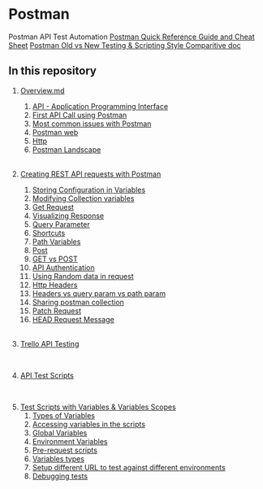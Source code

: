 # Postman
Postman API Test Automation
[Postman Quick Reference Guide and Cheat Sheet](https://postman-quick-reference-guide.readthedocs.io/en/latest/)
[Postman Old vs New Testing & Scripting Style Comparitive doc](./doc/Postman-old-and-new-testing-API.pdf)
## In this repository

1. [Overview.md](./doc/0-overiview.md)
    1. [API - Application Programming Interface](./doc/0-overiview.md#API--Application-Programming-Interface)
    2. [First API Call using Postman](./doc/0-overiview.md#First-API-Call-using-Postman)
    3. [Most common issues with Postman](./doc/0-overiview.md#Most-common-issues-with-Postman)
    4. [Postman web](./doc/0-overiview.md#Postman-web)
    5. [Http](./doc/0-overiview.md#Http)
    6. [Postman Landscape](./doc/0-overiview.md#Postman-Landscape)
    <br/>
2. [Creating REST API requests with Postman](./doc/1-rest-request-with-postman.md)
    1. [Storing Configuration in Variables](./doc/1-rest-request-with-postman.md#Storing-Configuration-in-Variables)
    1. [Modifying Collection variables](./doc/1-rest-request-with-postman.md#Modifying-Collection-variables)
    1. [Get Request](./doc/1-rest-request-with-postman.md#Get-Request)
    1. [Visualizing Response](./doc/1-rest-request-with-postman.md#Visualizing-Response)
    1. [Query Parameter](./doc/1-rest-request-with-postman.md#Query-Parameter)
    1. [Shortcuts](./doc/1-rest-request-with-postman.md#Shortcuts)
    1. [Path Variables](./doc/1-rest-request-with-postman.md#Path-Variables)
    1. [Post](./doc/1-rest-request-with-postman.md#Post)
    1. [GET vs POST](./doc/1-rest-request-with-postman.md#GET-vs-POST)
    1. [API Authentication](./doc/1-rest-request-with-postman.md#API-Authentication)
    1. [Using Random data in request](./doc/1-rest-request-with-postman.md#Using-Random-data-in-request)
    1. [Http Headers](./doc/1-rest-request-with-postman.md#Http-Headers)
    1. [Headers vs query param vs path param](./doc/1-rest-request-with-postman.md#Headers-vs-query-param-vs-path-param)
    1. [Sharing postman collection](./doc/1-rest-request-with-postman.md#Sharing-postman-collection)
    1. [Patch Request](./doc/1-rest-request-with-postman.md#Patch-Request)
    1. [HEAD Request Message](./doc/1-rest-request-with-postman.md#HEAD-Request-Message)
    <br/>

3. [Trello API Testing](./doc/2-trello-api.md)
<br/>

4. [API Test Scripts](./doc/3-test-scripts.md)
<br/>

5. [Test Scripts with Variables & Variables Scopes](./doc/4-test-scripts-with-variables.md)
    1. [Types of Variables](./doc/4-test-scripts-with-variables.md#Types-of-Variables)
    1. [Accessing variables in the scripts](./doc/4-test-scripts-with-variables.md#Accessing-variables-in-the-scripts)
    1. [Global Variables](./doc/4-test-scripts-with-variables.md#Global-Variables)
    1. [Environment Variables](./doc/4-test-scripts-with-variables.md#Environment-Variables)
    1. [Pre-request scripts](./doc/4-test-scripts-with-variables.md#Pre-request-scripts)
    1. [Variables types](./doc/4-test-scripts-with-variables.md#Variables---types)
    1. [Setup different URL to test against different environments](./doc/4-test-scripts-with-variables.md#Setup-different-URL-to-test-against-different-environments)
    1. [Debugging tests](./doc/4-test-scripts-with-variables.md#Debugging-tests)